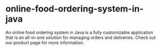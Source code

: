 # online-food-ordering-system-in-java
An online food ordering system in Java is a fully customizable application that is an all-in-one solution for managing orders and deliveries. Check out our product page for more information.
